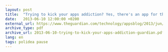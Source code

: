```yaml
---
layout: post
title:  "Trying to kick your apps addiction? Yes, there's an app for that… (Guardian)"
date:   2013-06-10 12:00:00 +0200
external_url: https://www.theguardian.com/technology/appsblog/2013/jun/10/pause-iphone-app-apps-addiction
archive_type: pdf
archive_url: 2013-06-10-trying-to-kick-your-apps-addiction-guardian.pdf
lang: en
tags: polidea pause
---
```


